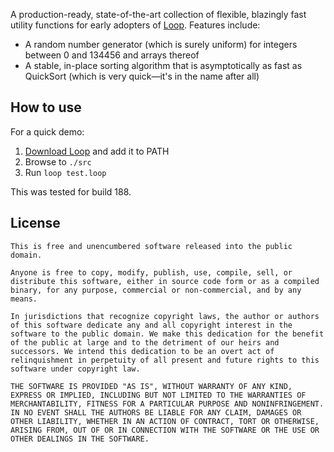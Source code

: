 A production-ready, state-of-the-art collection of flexible, blazingly fast utility functions for early adopters of [Loop](https://looplang.org/). Features include:
- A random number generator (which is surely uniform) for integers between 0 and 134456 and arrays thereof
- A stable, in-place sorting algorithm that is asymptotically as fast as QuickSort (which is very quick—it's in the name after all)

## How to use
For a quick demo:
1. [Download Loop](https://downloads.looplang.org/) and add it to PATH
2. Browse to `./src`
3. Run `loop test.loop`

This was tested for build 188.

## License

    This is free and unencumbered software released into the public domain.

    Anyone is free to copy, modify, publish, use, compile, sell, or
    distribute this software, either in source code form or as a compiled
    binary, for any purpose, commercial or non-commercial, and by any
    means.

    In jurisdictions that recognize copyright laws, the author or authors
    of this software dedicate any and all copyright interest in the
    software to the public domain. We make this dedication for the benefit
    of the public at large and to the detriment of our heirs and
    successors. We intend this dedication to be an overt act of
    relinquishment in perpetuity of all present and future rights to this
    software under copyright law.

    THE SOFTWARE IS PROVIDED "AS IS", WITHOUT WARRANTY OF ANY KIND,
    EXPRESS OR IMPLIED, INCLUDING BUT NOT LIMITED TO THE WARRANTIES OF
    MERCHANTABILITY, FITNESS FOR A PARTICULAR PURPOSE AND NONINFRINGEMENT.
    IN NO EVENT SHALL THE AUTHORS BE LIABLE FOR ANY CLAIM, DAMAGES OR
    OTHER LIABILITY, WHETHER IN AN ACTION OF CONTRACT, TORT OR OTHERWISE,
    ARISING FROM, OUT OF OR IN CONNECTION WITH THE SOFTWARE OR THE USE OR
    OTHER DEALINGS IN THE SOFTWARE.
